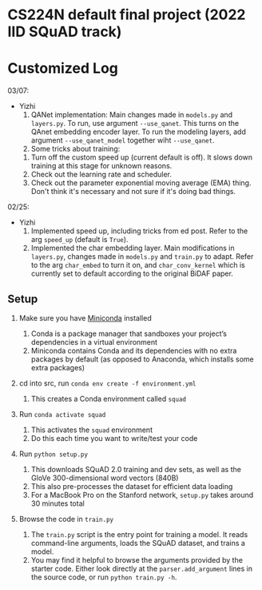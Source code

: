 # CS224N default final project (2022 IID SQuAD track)

# Customized Log
03/07:
- Yizhi
    1. QANet implementation:
    Main changes made in `models.py` and `layers.py`. To run, use argument `--use_qanet`. This turns on the QAnet embedding encoder layer.
    To run the modeling layers, add argument `--use_qanet_model` together wiht `--use_qanet`.
    2. Some tricks about training:
    1) Turn off the custom speed up (current default is off). It slows down training at this stage for unknown reasons.
    2) Check out the learning rate and scheduler.
    3) Check out the parameter exponential moving average (EMA) thing. Don't think it's necessary and not sure if it's doing bad things.

02/25:
- Yizhi
    1. Implemented speed up, including tricks from ed post. Refer to the arg `speed_up` (default is `True`).
    2. Implemented the char embedding layer. Main modifications in `layers.py`, changes made in `models.py` and `train.py` to adapt.
    Refer to the arg `char_embed` to turn it on, and `char_conv_kernel` which is currently set to default according to the original BiDAF paper.



## Setup

1. Make sure you have [Miniconda](https://conda.io/docs/user-guide/install/index.html#regular-installation) installed
    1. Conda is a package manager that sandboxes your project’s dependencies in a virtual environment
    2. Miniconda contains Conda and its dependencies with no extra packages by default (as opposed to Anaconda, which installs some extra packages)

2. cd into src, run `conda env create -f environment.yml`
    1. This creates a Conda environment called `squad`

3. Run `conda activate squad`
    1. This activates the `squad` environment
    2. Do this each time you want to write/test your code

4. Run `python setup.py`
    1. This downloads SQuAD 2.0 training and dev sets, as well as the GloVe 300-dimensional word vectors (840B)
    2. This also pre-processes the dataset for efficient data loading
    3. For a MacBook Pro on the Stanford network, `setup.py` takes around 30 minutes total  

5. Browse the code in `train.py`
    1. The `train.py` script is the entry point for training a model. It reads command-line arguments, loads the SQuAD dataset, and trains a model.
    2. You may find it helpful to browse the arguments provided by the starter code. Either look directly at the `parser.add_argument` lines in the source code, or run `python train.py -h`.
